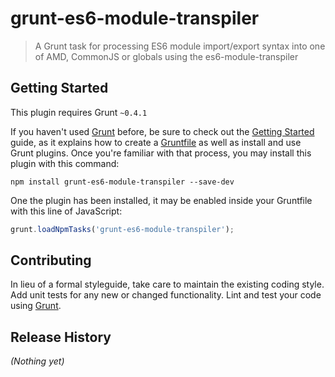 # grunt-es6-module-transpiler

> A Grunt task for processing ES6 module import/export syntax into one of AMD, CommonJS or globals using the es6-module-transpiler

## Getting Started
This plugin requires Grunt `~0.4.1`

If you haven't used [Grunt](http://gruntjs.com/) before, be sure to check out the [Getting Started](http://gruntjs.com/getting-started) guide, as it explains how to create a [Gruntfile](http://gruntjs.com/sample-gruntfile) as well as install and use Grunt plugins. Once you're familiar with that process, you may install this plugin with this command:

```shell
npm install grunt-es6-module-transpiler --save-dev
```

One the plugin has been installed, it may be enabled inside your Gruntfile with this line of JavaScript:

```js
grunt.loadNpmTasks('grunt-es6-module-transpiler');
```

## Contributing
In lieu of a formal styleguide, take care to maintain the existing coding style. Add unit tests for any new or changed functionality. Lint and test your code using [Grunt](http://gruntjs.com/).

## Release History
_(Nothing yet)_
